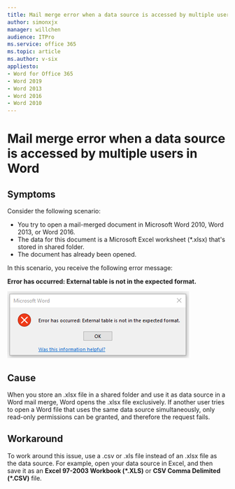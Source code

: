 ```yaml
---
title: Mail merge error when a data source is accessed by multiple users in Word
author: simonxjx
manager: willchen
audience: ITPro
ms.service: office 365
ms.topic: article
ms.author: v-six
appliesto:
- Word for Office 365
- Word 2019
- Word 2013
- Word 2016
- Word 2010
---
```


# Mail merge error when a data source is accessed by multiple users in Word

## Symptoms

Consider the following scenario: 

- You try to open a mail-merged document in Microsoft Word 2010, Word 2013, or Word 2016.   
- The data for this document is a Microsoft Excel worksheet (*.xlsx) that's stored in shared folder.   
- The document has already been opened.   

In this scenario, you receive the following error message:

**Error has occurred: External table is not in the expected format.**

![error message](./media/mail-merge-error-in-word/error.png)

## Cause

When you store an .xlsx file in a shared folder and use it as data source in a Word mail merge, Word opens the .xlsx file exclusively. If another user tries to open a Word file that uses the same data source simultaneously, only read-only permissions can be granted, and therefore the request fails.

## Workaround

To work around this issue, use a .csv or .xls file instead of an .xlsx file as the data source. For example, open your data source in Excel, and then save it as an **Excel 97-2003 Workbook (*.XLS)** or **CSV Comma Delimited (*.CSV)** file.
